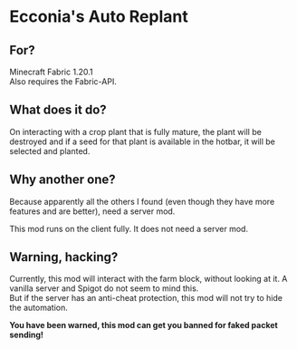 # Ecconia's Auto Replant

## For?

Minecraft Fabric 1.20.1\
Also requires the Fabric-API.

## What does it do?

On interacting with a crop plant that is fully mature, the plant will be destroyed and if a seed for that plant is available in the hotbar, it will be selected and planted.

## Why another one?

Because apparently all the others I found (even though they have more features and are better), need a server mod.

This mod runs on the client fully. It does not need a server mod.

## Warning, hacking?

Currently, this mod will interact with the farm block, without looking at it.
A vanilla server and Spigot do not seem to mind this.\
But if the server has an anti-cheat protection, this mod will not try to hide the automation.

**You have been warned, this mod can get you banned for faked packet sending!**
